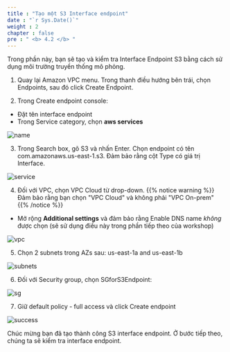 ```yaml
---
title : "Tạo một S3 Interface endpoint"
date : "`r Sys.Date()`"
weight : 2
chapter : false
pre : " <b> 4.2 </b> "
---
```


Trong phần này, bạn sẽ tạo và kiểm tra Interface Endpoint  S3 bằng cách sử dụng môi trường truyền thống mô phỏng.

1. Quay lại Amazon VPC menu. Trong thanh điều hướng bên trái, chọn Endpoints, sau đó click Create Endpoint.

2. Trong Create endpoint console:
+ Đặt tên interface endpoint
+ Trong Service category, chọn **aws services** 

![name](/images/4-onprem/s3-interface-endpoint1.png?featherlight=false&width=90pc)

3.  Trong Search box, gõ S3 và nhấn Enter. Chọn endpoint có tên com.amazonaws.us-east-1.s3. Đảm bảo rằng cột Type có giá trị Interface.

![service](/images/4-onprem/s3-interface-endpoint2.png?featherlight=false&width=90pc)

4. Đối với VPC, chọn VPC Cloud từ drop-down.
{{% notice warning %}}
Đảm bảo rằng bạn chọn "VPC Cloud" và không phải "VPC On-prem"
{{% /notice %}}
+ Mở rộng **Additional settings** và đảm bảo rằng Enable DNS name *không* được chọn (sẽ sử dụng điều này trong phần tiếp theo của workshop)

![vpc](/images/4-onprem/s3-interface-endpoint3.png?featherlight=false&width=90pc)

5. Chọn 2 subnets trong AZs sau: us-east-1a and us-east-1b

![subnets](/images/4-onprem/s3-interface-endpoint4.png?featherlight=false&width=90pc)

6. Đối với Security group, chọn SGforS3Endpoint:

![sg](/images/4-onprem/s3-interface-endpoint5.png?featherlight=false&width=90pc)

7. Giữ default policy - full access và click Create endpoint

![success](/images/4-onprem/s3-interface-endpoint-success.png?featherlight=false&width=90pc)

Chúc mừng bạn đã tạo thành công S3 interface endpoint. Ở bước tiếp theo, chúng ta sẽ kiểm tra interface endpoint.